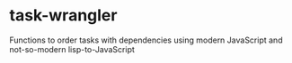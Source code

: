 # task-wrangler
Functions to order tasks with dependencies using modern JavaScript and not-so-modern lisp-to-JavaScript
